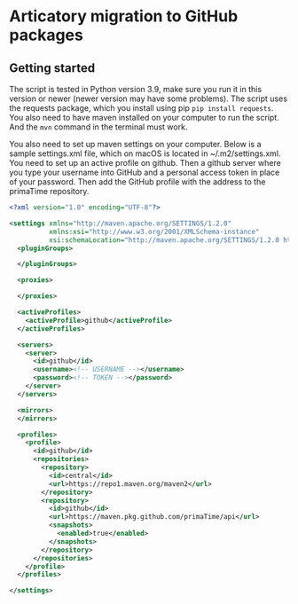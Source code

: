 # Articatory migration to GitHub packages

## Getting started

The script is tested in Python version 3.9, make sure you run it in this version or newer (newer version may have some problems). The script uses the requests package, which you install using pip `pip install requests`.
You also need to have maven installed on your computer to run the script. And the `mvn` command in the terminal must work.

You also need to set up maven settings on your computer. Below is a sample settings.xml file, which on macOS is located in ~/.m2/settings.xml.
You need to set up an active profile on github. Then a github server where you type your username into GitHub and a personal access token in place of your password. Then add the GitHub profile with the address to the primaTime repository.

```xml
<?xml version="1.0" encoding="UTF-8"?>

<settings xmlns="http://maven.apache.org/SETTINGS/1.2.0"
          xmlns:xsi="http://www.w3.org/2001/XMLSchema-instance"
          xsi:schemaLocation="http://maven.apache.org/SETTINGS/1.2.0 http://maven.apache.org/xsd/settings-1.2.0.xsd">
  <pluginGroups>

  </pluginGroups>

  <proxies>

  </proxies>

  <activeProfiles>
    <activeProfile>github</activeProfile>
  </activeProfiles>

  <servers>
    <server>
      <id>github</id>
      <username><!-- USERNAME --></username>
      <password><!-- TOKEN --></password>
    </server>
  </servers>

  <mirrors>
  </mirrors>

  <profiles>
    <profile>
      <id>github</id>
      <repositories>
        <repository>
          <id>central</id>
          <url>https://repo1.maven.org/maven2</url>
        </repository>
        <repository>
          <id>github</id>
          <url>https://maven.pkg.github.com/primaTime/api</url>
          <snapshots>
            <enabled>true</enabled>
          </snapshots>
        </repository>
      </repositories>
    </profile>
  </profiles>

</settings>
```